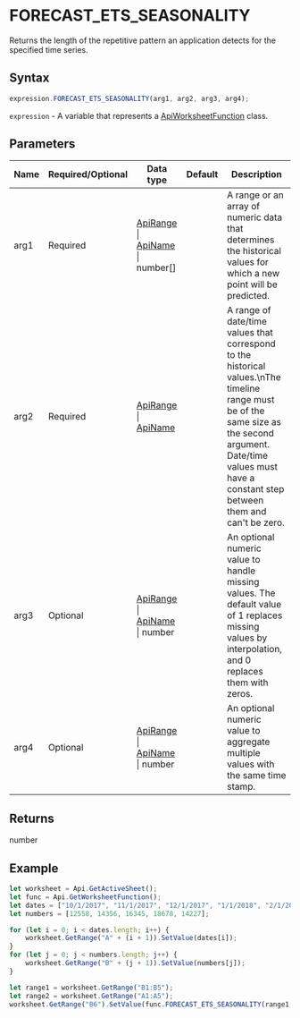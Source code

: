 # FORECAST_ETS_SEASONALITY

Returns the length of the repetitive pattern an application detects for the specified time series.

## Syntax

```javascript
expression.FORECAST_ETS_SEASONALITY(arg1, arg2, arg3, arg4);
```

`expression` - A variable that represents a [ApiWorksheetFunction](../ApiWorksheetFunction.md) class.

## Parameters

| **Name** | **Required/Optional** | **Data type** | **Default** | **Description** |
| ------------- | ------------- | ------------- | ------------- | ------------- |
| arg1 | Required | [ApiRange](../../ApiRange/ApiRange.md) \| [ApiName](../../ApiName/ApiName.md) \| number[] |  | A range or an array of numeric data that determines the historical values for which a new point will be predicted. |
| arg2 | Required | [ApiRange](../../ApiRange/ApiRange.md) \| [ApiName](../../ApiName/ApiName.md) |  | A range of date/time values that correspond to the historical values.\nThe timeline range must be of the same size as the second argument. Date/time values must have a constant step between them and can't be zero. |
| arg3 | Optional | [ApiRange](../../ApiRange/ApiRange.md) \| [ApiName](../../ApiName/ApiName.md) \| number |  | An optional numeric value to handle missing values. The default value of 1 replaces missing values by interpolation, and 0 replaces them with zeros. |
| arg4 | Optional | [ApiRange](../../ApiRange/ApiRange.md) \| [ApiName](../../ApiName/ApiName.md) \| number |  | An optional numeric value to aggregate multiple values with the same time stamp. |

## Returns

number

## Example



```javascript editor-xlsx
let worksheet = Api.GetActiveSheet();
let func = Api.GetWorksheetFunction();
let dates = ["10/1/2017", "11/1/2017", "12/1/2017", "1/1/2018", "2/1/2018"];
let numbers = [12558, 14356, 16345, 18678, 14227];

for (let i = 0; i < dates.length; i++) {
    worksheet.GetRange("A" + (i + 1)).SetValue(dates[i]);
}
for (let j = 0; j < numbers.length; j++) {
    worksheet.GetRange("B" + (j + 1)).SetValue(numbers[j]);
}

let range1 = worksheet.GetRange("B1:B5");
let range2 = worksheet.GetRange("A1:A5");
worksheet.GetRange("B6").SetValue(func.FORECAST_ETS_SEASONALITY(range1, range2, 1, 1));
```
